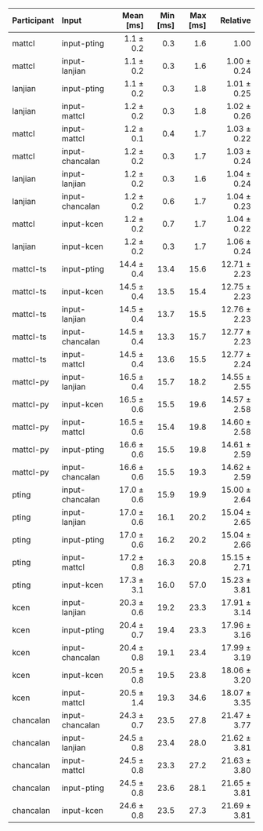 | Participant | Input | Mean [ms] | Min [ms] | Max [ms] | Relative |
|:---|:---|---:|---:|---:|---:|
| mattcl | input-pting | 1.1 ± 0.2 | 0.3 | 1.6 | 1.00 |
| mattcl | input-lanjian | 1.1 ± 0.2 | 0.3 | 1.6 | 1.00 ± 0.24 |
| lanjian | input-pting | 1.1 ± 0.2 | 0.3 | 1.8 | 1.01 ± 0.25 |
| lanjian | input-mattcl | 1.2 ± 0.2 | 0.3 | 1.8 | 1.02 ± 0.26 |
| mattcl | input-mattcl | 1.2 ± 0.1 | 0.4 | 1.7 | 1.03 ± 0.22 |
| mattcl | input-chancalan | 1.2 ± 0.2 | 0.3 | 1.7 | 1.03 ± 0.24 |
| lanjian | input-lanjian | 1.2 ± 0.2 | 0.3 | 1.6 | 1.04 ± 0.24 |
| lanjian | input-chancalan | 1.2 ± 0.2 | 0.6 | 1.7 | 1.04 ± 0.23 |
| mattcl | input-kcen | 1.2 ± 0.2 | 0.7 | 1.7 | 1.04 ± 0.22 |
| lanjian | input-kcen | 1.2 ± 0.2 | 0.3 | 1.7 | 1.06 ± 0.24 |
| mattcl-ts | input-pting | 14.4 ± 0.4 | 13.4 | 15.6 | 12.71 ± 2.23 |
| mattcl-ts | input-kcen | 14.5 ± 0.4 | 13.5 | 15.4 | 12.75 ± 2.23 |
| mattcl-ts | input-lanjian | 14.5 ± 0.4 | 13.7 | 15.5 | 12.76 ± 2.23 |
| mattcl-ts | input-chancalan | 14.5 ± 0.4 | 13.3 | 15.7 | 12.77 ± 2.23 |
| mattcl-ts | input-mattcl | 14.5 ± 0.4 | 13.6 | 15.5 | 12.77 ± 2.24 |
| mattcl-py | input-lanjian | 16.5 ± 0.4 | 15.7 | 18.2 | 14.55 ± 2.55 |
| mattcl-py | input-kcen | 16.5 ± 0.6 | 15.5 | 19.6 | 14.57 ± 2.58 |
| mattcl-py | input-mattcl | 16.5 ± 0.6 | 15.4 | 19.8 | 14.60 ± 2.58 |
| mattcl-py | input-pting | 16.6 ± 0.6 | 15.5 | 19.8 | 14.61 ± 2.59 |
| mattcl-py | input-chancalan | 16.6 ± 0.6 | 15.5 | 19.3 | 14.62 ± 2.59 |
| pting | input-chancalan | 17.0 ± 0.6 | 15.9 | 19.9 | 15.00 ± 2.64 |
| pting | input-lanjian | 17.0 ± 0.6 | 16.1 | 20.2 | 15.04 ± 2.65 |
| pting | input-pting | 17.0 ± 0.6 | 16.2 | 20.2 | 15.04 ± 2.66 |
| pting | input-mattcl | 17.2 ± 0.8 | 16.3 | 20.8 | 15.15 ± 2.71 |
| pting | input-kcen | 17.3 ± 3.1 | 16.0 | 57.0 | 15.23 ± 3.81 |
| kcen | input-lanjian | 20.3 ± 0.6 | 19.2 | 23.3 | 17.91 ± 3.14 |
| kcen | input-pting | 20.4 ± 0.7 | 19.4 | 23.3 | 17.96 ± 3.16 |
| kcen | input-chancalan | 20.4 ± 0.8 | 19.1 | 23.4 | 17.99 ± 3.19 |
| kcen | input-kcen | 20.5 ± 0.8 | 19.5 | 23.8 | 18.06 ± 3.20 |
| kcen | input-mattcl | 20.5 ± 1.4 | 19.3 | 34.6 | 18.07 ± 3.35 |
| chancalan | input-chancalan | 24.3 ± 0.7 | 23.5 | 27.8 | 21.47 ± 3.77 |
| chancalan | input-lanjian | 24.5 ± 0.8 | 23.4 | 28.0 | 21.62 ± 3.81 |
| chancalan | input-mattcl | 24.5 ± 0.8 | 23.3 | 27.2 | 21.63 ± 3.80 |
| chancalan | input-pting | 24.5 ± 0.8 | 23.6 | 28.1 | 21.65 ± 3.81 |
| chancalan | input-kcen | 24.6 ± 0.8 | 23.5 | 27.3 | 21.69 ± 3.81 |
